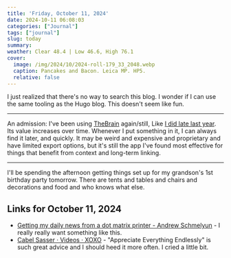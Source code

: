 ```yaml
---
title: 'Friday, October 11, 2024'
date: 2024-10-11 06:08:03
categories: ["Journal"]
tags: ["journal"]
slug: today
summary: 
weather: Clear 48.4 | Low 46.6, High 76.1
cover: 
  image: /img/2024/10/2024-roll-179_33_2048.webp
  caption: Pancakes and Bacon. Leica MP. HP5.
  relative: false
---
```


I just realized that there's no way to search this blog. I wonder if I can use the same tooling as the Hugo blog. This doesn't seem like fun.

----

An admission: I've been using [TheBrain](https://thebrain.com) again/still, Like [I did late last year](/2023/11/why-i-still-use-thebrain/). Its value increases over time. Whenever I put something in it, I can always find it later, and quickly. It may be weird and expensive and proprietary and have limited export options, but it's still the app I've found most effective for things that benefit from context and long-term linking.

----

I'll be spending the afternoon getting things set up for my grandson's 1st birthday party tomorrow. There are tents and tables and chairs and decorations and food and who knows what else.


## Links for October 11, 2024

- [Getting my daily news from a dot matrix printer - Andrew Schmelyun](https://aschmelyun.com/blog/getting-my-daily-news-from-a-dot-matrix-printer/) - I really really want something like this.
- [Cabel Sasser · Videos · XOXO](https://xoxofest.com/2024/videos/cabel-sasser/) - "Appreciate Everything Endlessly" is such great advice and I should heed it more often. I cried a little bit.
